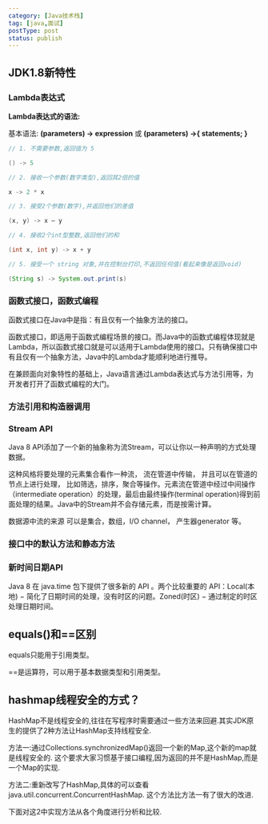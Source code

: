 ```yaml
---
category: [Java技术栈]
tag: [java,面试]
postType: post
status: publish
---
```


## JDK1.8新特性

### Lambda表达式

**Lambda表达式的语法:**

基本语法: **(parameters) -> expression** 或 **(parameters) ->{ statements; }**

```java
// 1. 不需要参数,返回值为 5  

() -> 5  

// 2. 接收一个参数(数字类型),返回其2倍的值  

x -> 2 * x  

// 3. 接受2个参数(数字),并返回他们的差值  

(x, y) -> x – y  

// 4. 接收2个int型整数,返回他们的和  

(int x, int y) -> x + y  

// 5. 接受一个 string 对象,并在控制台打印,不返回任何值(看起来像是返回void)  

(String s) -> System.out.print(s) 
```

### 函数式接口，函数式编程

函数式接口在Java中是指：有且仅有一个抽象方法的接口。

函数式接口，即适用于函数式编程场景的接口。而Java中的函数式编程体现就是Lambda，所以函数式接口就是可以适用于Lambda使用的接口。只有确保接口中有且仅有一个抽象方法，Java中的Lambda才能顺利地进行推导。

在兼顾面向对象特性的基础上，Java语言通过Lambda表达式与方法引用等，为开发者打开了函数式编程的大门。

### 方法引用和构造器调用

### Stream API

Java 8 API添加了一个新的抽象称为流Stream，可以让你以一种声明的方式处理数据。

这种风格将要处理的元素集合看作一种流， 流在管道中传输， 并且可以在管道的节点上进行处理， 比如筛选，排序，聚合等操作。元素流在管道中经过中间操作（intermediate operation）的处理，最后由最终操作(terminal operation)得到前面处理的结果。Java中的Stream并不会存储元素，而是按需计算。

数据源中流的来源 可以是集合，数组，I/O channel， 产生器generator 等。

### 接口中的默认方法和静态方法

### 新时间日期API

Java 8 在 java.time 包下提供了很多新的 API 。两个比较重要的 API：Local(本地) − 简化了日期时间的处理，没有时区的问题。Zoned(时区) − 通过制定的时区处理日期时间。

## equals()和==区别

equals只能用于引用类型。

==是运算符，可以用于基本数据类型和引用类型。

## hashmap线程安全的方式？

HashMap不是线程安全的,往往在写程序时需要通过一些方法来回避.其实JDK原生的提供了2种方法让HashMap支持线程安全.

方法一:通过Collections.synchronizedMap()返回一个新的Map,这个新的map就是线程安全的. 这个要求大家习惯基于接口编程,因为返回的并不是HashMap,而是一个Map的实现.

方法二:重新改写了HashMap,具体的可以查看java.util.concurrent.ConcurrentHashMap. 这个方法比方法一有了很大的改进.

下面对这2中实现方法从各个角度进行分析和比较.